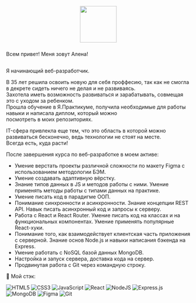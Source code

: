 <div id="header" align="center">
  <img src="https://media.giphy.com/media/L1R1tvI9svkIWwpVYr/giphy.gif" width="100"/>
</div>

### 
Всем привет! Меня зовут Алена!
##
Я начинающий веб-разработчик.

В 35 лет решила освоить новую для себя проффесию, так как не смогла в декрете сидеть ничего не делая и не развиваясь.  
Захотела иметь возможность развиваться и зарабатывать, совмещая это с уходом за ребенком.  
Прошла обучение в Я.Практикуме, получила необходимые для работы навыки и написала диплом, который можно  
посмотреть в моих репозиториях. 

IT-сфера привлекла еще тем, что это область в которой можно развиваться бесконечно, ведь технологии не стоят на месте.  
Всегда есть, куда расти!  

После завершения курса по веб-разработке в моем активе:
- Умение верстать проекты различной сложности по макету Figma с использованием методологии БЭМ.
- Умение создавать адаптивную вёрстку.
- Знание типов данных в JS и методов работы с ними. Умение применять методы работы с типами данных на практике.
- Умение писать код в парадигме ООП.
- Понимание синхронности и асинхронности. Знание концепции REST API. Навык писать асинхронный код и запросы к серверу.
- Работа с React и React Router. Умение писать код на классах и на функциональных компонентах. Умение применять популярные React-хуки.
- Понимание того, как взаимодействует клиентская часть приложения с серверной. Знание основ Node.js и навыки написания бэкенда на Express.
- Умение работать с NoSQL базой данных MongoDB.
- Настройка и запуск сервера, доставка кода на сервер.
- Продвинутая работа с Git через командную строку.

🚀 Мой стэк:

![HTML5](https://img.shields.io/badge/html5-%23E34F26.svg?style=for-the-badge&logo=html5&logoColor=white)
![CSS3](https://img.shields.io/badge/css3-%231572B6.svg?style=for-the-badge&logo=css3&logoColor=white)
![JavaScript](https://img.shields.io/badge/javascript-%23323330.svg?style=for-the-badge&logo=javascript&logoColor=%23F7DF1E)
![React](https://img.shields.io/badge/react-%2320232a.svg?style=for-the-badge&logo=react&logoColor=%2361DAFB)
![NodeJS](https://img.shields.io/badge/node.js-6DA55F?style=for-the-badge&logo=node.js&logoColor=white)
![Express.js](https://img.shields.io/badge/express.js-%23404d59.svg?style=for-the-badge&logo=express&logoColor=%2361DAFB)
![MongoDB](https://img.shields.io/badge/MongoDB-%234ea94b.svg?style=for-the-badge&logo=mongodb&logoColor=white)
![Figma](https://img.shields.io/badge/figma-%23F24E1E.svg?style=for-the-badge&logo=figma&logoColor=white)
![Git](https://img.shields.io/badge/git-%23F05033.svg?style=for-the-badge&logo=git&logoColor=white)
